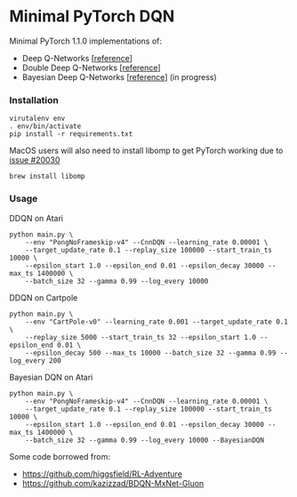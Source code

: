 # Minimal PyTorch DQN

Minimal PyTorch 1.1.0 implementations of:
- Deep Q-Networks [[reference](https://www.nature.com/articles/nature14236)]
- Double Deep Q-Networks [[reference](https://arxiv.org/abs/1509.06461)]
- Bayesian Deep Q-Networks [[reference](https://arxiv.org/abs/1802.04412)] (in progress)

### Installation
```
virutalenv env
. env/bin/activate
pip install -r requirements.txt
```

MacOS users will also need to install libomp to get PyTorch working due to [issue #20030](https://github.com/pytorch/pytorch/issues/20030)
```
brew install libomp
```

### Usage

DDQN on Atari
```
python main.py \
    --env "PongNoFrameskip-v4" --CnnDQN --learning_rate 0.00001 \
    --target_update_rate 0.1 --replay_size 100000 --start_train_ts 10000 \
    --epsilon_start 1.0 --epsilon_end 0.01 --epsilon_decay 30000 --max_ts 1400000 \
    --batch_size 32 --gamma 0.99 --log_every 10000
```

DDQN on Cartpole
```
python main.py \
    --env "CartPole-v0" --learning_rate 0.001 --target_update_rate 0.1 \
    --replay_size 5000 --start_train_ts 32 --epsilon_start 1.0 --epsilon_end 0.01 \
    --epsilon_decay 500 --max_ts 10000 --batch_size 32 --gamma 0.99 --log_every 200
```

Bayesian DQN on Atari
```
python main.py \
    --env "PongNoFrameskip-v4" --CnnDQN --learning_rate 0.00001 \
    --target_update_rate 0.1 --replay_size 100000 --start_train_ts 10000 \
    --epsilon_start 1.0 --epsilon_end 0.01 --epsilon_decay 30000 --max_ts 1400000 \
    --batch_size 32 --gamma 0.99 --log_every 10000 --BayesianDQN
```

Some code borrowed from:
 - https://github.com/higgsfield/RL-Adventure
 - https://github.com/kazizzad/BDQN-MxNet-Gluon
